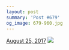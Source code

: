 ```yaml
---
layout: post
summary: 'Post #679'
og_image: 679-960.jpg
---
```


<p>
  <time>
    <a href="/679">August 25, 2017</a>
  </time>
  <a href="/679">
    <img src="{{ site.assets_url }}/679-480.jpg" srcset="{{ site.assets_url }}/679-240.jpg 240w, {{ site.assets_url }}/679-480.jpg 480w, {{ site.assets_url }}/679-720.jpg 720w, {{ site.assets_url }}/679-960.jpg 960w" sizes="(min-width: 700px) 50vw, calc(100vw - 2rem)" />
  </a>
</p>
